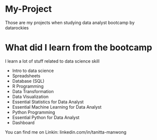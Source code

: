 # My-Project
Those are my projects when studying data analyst bootcamp by datarockies

# What did I learn from the bootcamp
I learn a lot of stuff related to data science skill

- Intro to data science
- Spreadsheets
- Database (SQL)
- R Programming
- Data Transformation
- Data Visualization
- Essential Statistics for Data Analyst
- Essential Machine Learning for Data Analyst
- Python Programming
- Essential Python for Data Analyst
- Dashboard

You can find me on Linkin: linkedin.com/in/tanitta-manwong
